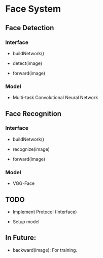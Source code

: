 # Face System

## Face Detection

### Interface

+ buildNetwork()

+ detect(image)

+ forward(image)

### Model

+ Multi-task Convolutional Neural Network

## Face Recognition

### Interface

+ buildNetwork()

+ recognize(image)

+ forward(image)

### Model

+ VGG-Face

## TODO

+ Implement Protocol (Interface)

+ Setup model

## In Future:

+ backward(image): For training.
